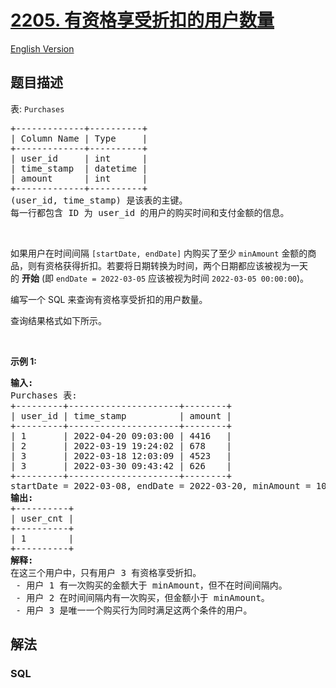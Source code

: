# [2205. 有资格享受折扣的用户数量](https://leetcode.cn/problems/the-number-of-users-that-are-eligible-for-discount)

[English Version](/solution/2200-2299/2205.The%20Number%20of%20Users%20That%20Are%20Eligible%20for%20Discount/README_EN.md)

## 题目描述

<!-- 这里写题目描述 -->

<p>表: <code>Purchases</code></p>

<pre>
+-------------+----------+
| Column Name | Type     |
+-------------+----------+
| user_id     | int      |
| time_stamp  | datetime |
| amount      | int      |
+-------------+----------+
(user_id, time_stamp) 是该表的主键。
每一行都包含 ID 为 user_id 的用户的购买时间和支付金额的信息。
</pre>

<p>&nbsp;</p>

<p>如果用户在时间间隔 <code>[startDate, endDate]</code> 内购买了至少 <code>minAmount</code> 金额的商品，则有资格获得折扣。若要将日期转换为时间，两个日期都应该被视为一天的&nbsp;<strong>开始</strong> (即 <code>endDate = 2022-03-05</code>&nbsp;应该被视为时间 <code>2022-03-05 00:00:00</code>)。</p>

<p>编写一个 SQL 来查询有资格享受折扣的用户数量。</p>

<p>查询结果格式如下所示。</p>

<p>&nbsp;</p>

<p><strong>示例 1:</strong></p>

<pre>
<strong>输入:</strong> 
Purchases 表:
+---------+---------------------+--------+
| user_id | time_stamp          | amount |
+---------+---------------------+--------+
| 1       | 2022-04-20 09:03:00 | 4416   |
| 2       | 2022-03-19 19:24:02 | 678    |
| 3       | 2022-03-18 12:03:09 | 4523   |
| 3       | 2022-03-30 09:43:42 | 626    |
+---------+---------------------+--------+
startDate = 2022-03-08, endDate = 2022-03-20, minAmount = 1000
<strong>输出:</strong> 
+----------+
| user_cnt |
+----------+
| 1        |
+----------+
<strong>解释:</strong>
在这三个用户中，只有用户 3 有资格享受折扣。
 - 用户 1 有一次购买的金额大于 minAmount，但不在时间间隔内。
 - 用户 2 在时间间隔内有一次购买，但金额小于 minAmount。
 - 用户 3 是唯一一个购买行为同时满足这两个条件的用户。</pre>

## 解法

<!-- 这里可写通用的实现逻辑 -->

<!-- tabs:start -->

### **SQL**

<!-- 这里可写当前语言的特殊实现逻辑 -->

```sql

```


